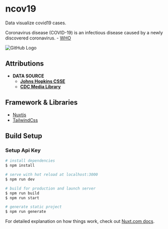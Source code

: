 # ncov19

Data visualize covid19 cases.

Coronavirus disease (COVID-19) is an infectious disease caused by a newly discovered coronavirus. - [WHO](https://www.who.int/health-topics/coronavirus#tab=tab_1)

![GitHub Logo](https://ik.imagekit.io/wr5lnrww0q8/ncov19/v2-cover_oyGAnkRU11.jpg?updatedAt=1697892239388)

## Attributions

- **DATA SOURCE**
  - [**Johns Hopkins CSSE**](https://github.com/CSSEGISandData/COVID-19)
  - [**CDC Media Library**](https://tools.cdc.gov/medialibrary/index.aspx#/results)

## Framework & Libraries

- [Nuxtjs](https://nuxt.com/)
- [TailwindCss](https://tailwindcss.com/)

## Build Setup

### Setup Api Key

```bash
# install dependencies
$ npm install

# serve with hot reload at localhost:3000
$ npm run dev

# build for production and launch server
$ npm run build
$ npm run start

# generate static project
$ npm run generate
```

For detailed explanation on how things work, check out [Nuxt.com docs](https://nuxt.com/docs/getting-started/introduction).
